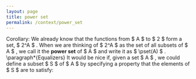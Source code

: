 ```yaml
---
layout: page
title: power set
permalink: /context/power_set
---
```

Corollary: We already know that the functions from $ A $ to $ 2 $ form a set, $ 2^A $ . When we are thinking of $ 2^A $ as the set of all subsets of $ A $ , we call it the **power set** of $ A $ and write it as $ \pset(A) $ . \paragraph*{Equalizers} It would be nice if, given a set $ A $ , we could define a subset $ S $ of $ A $ by specifying a property that the elements of $ S $ are to satisfy:
